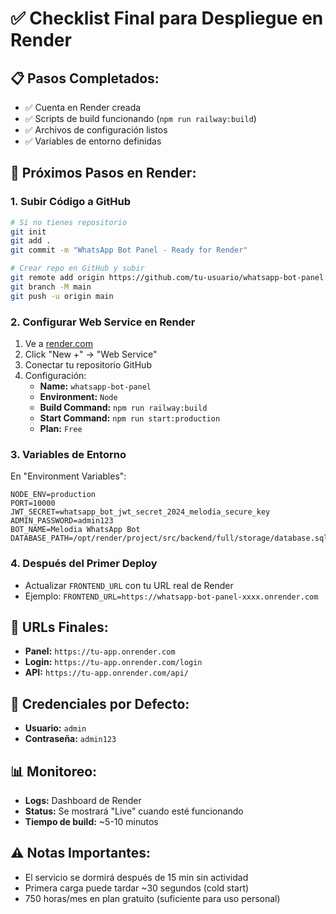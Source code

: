 # ✅ Checklist Final para Despliegue en Render

## 📋 **Pasos Completados:**
- ✅ Cuenta en Render creada
- ✅ Scripts de build funcionando (`npm run railway:build`)
- ✅ Archivos de configuración listos
- ✅ Variables de entorno definidas

## 🚀 **Próximos Pasos en Render:**

### 1. **Subir Código a GitHub**
```bash
# Si no tienes repositorio
git init
git add .
git commit -m "WhatsApp Bot Panel - Ready for Render"

# Crear repo en GitHub y subir
git remote add origin https://github.com/tu-usuario/whatsapp-bot-panel.git
git branch -M main
git push -u origin main
```

### 2. **Configurar Web Service en Render**
1. Ve a [render.com](https://render.com/dashboard)
2. Click "New +" → "Web Service"
3. Conectar tu repositorio GitHub
4. Configuración:
   - **Name:** `whatsapp-bot-panel`
   - **Environment:** `Node`
   - **Build Command:** `npm run railway:build`
   - **Start Command:** `npm run start:production`
   - **Plan:** `Free`

### 3. **Variables de Entorno**
En "Environment Variables":
```
NODE_ENV=production
PORT=10000
JWT_SECRET=whatsapp_bot_jwt_secret_2024_melodia_secure_key
ADMIN_PASSWORD=admin123
BOT_NAME=Melodia WhatsApp Bot
DATABASE_PATH=/opt/render/project/src/backend/full/storage/database.sqlite
```

### 4. **Después del Primer Deploy**
- Actualizar `FRONTEND_URL` con tu URL real de Render
- Ejemplo: `FRONTEND_URL=https://whatsapp-bot-panel-xxxx.onrender.com`

## 🎯 **URLs Finales:**
- **Panel:** `https://tu-app.onrender.com`
- **Login:** `https://tu-app.onrender.com/login`
- **API:** `https://tu-app.onrender.com/api/`

## 🔐 **Credenciales por Defecto:**
- **Usuario:** `admin`
- **Contraseña:** `admin123`

## 📊 **Monitoreo:**
- **Logs:** Dashboard de Render
- **Status:** Se mostrará "Live" cuando esté funcionando
- **Tiempo de build:** ~5-10 minutos

## ⚠️ **Notas Importantes:**
- El servicio se dormirá después de 15 min sin actividad
- Primera carga puede tardar ~30 segundos (cold start)
- 750 horas/mes en plan gratuito (suficiente para uso personal)
